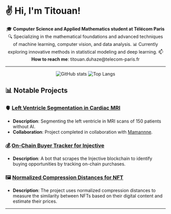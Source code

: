 <p align="center">
  <h1>✌️ Hi, I'm Titouan!</h1>
</p>

<p align="center">
  🎓 <strong>Computer Science and Applied Mathematics student at Télécom Paris</strong>  
  🔍 Specializing in the mathematical foundations and advanced techniques of machine learning, computer vision, and data analysis.  
  📊 Currently exploring innovative methods in statistical modeling and deep learning.  
  📫 <strong>How to reach me</strong>: titouan.duhaze@telecom-paris.fr
</p>

---

<p align="center">
  <img src="https://github-readme-stats.vercel.app/api?username=titiuo&show_icons=true" alt="GitHub stats" />
  <img src="https://github-readme-stats.vercel.app/api/top-langs/?username=titiuo&layout=compact" alt="Top Langs" />
</p>

## 📊 **Notable Projects**

### 🫀 **[Left Ventricle Segmentation in Cardiac MRI](https://github.com/titiuo/Segmentation-IRM)**
- **Description**: Segmenting the left ventricle in MRI scans of 150 patients without AI.
- **Collaboration**: Project completed in collaboration with [Mamannne](https://github.com/Mamannne).

### 💰 **[On-Chain Buyer Tracker for Injective](https://github.com/titiuo/BOT-Injective2)**
- **Description**: A bot that scrapes the Injective blockchain to identify buying opportunities by tracking on-chain purchases.

### 🖼️ **[Normalized Compression Distances for NFT](https://github.com/titiuo/Normalized-Compression-Distances-for-NFT)**
- **Description**: The project uses normalized compression distances to measure the similarity between NFTs based on their digital content and estimate their prices.
  
---
